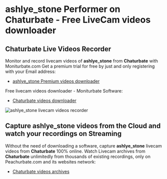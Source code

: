 # ashlye_stone Performer on Chaturbate - Free LiveCam videos downloader

## Chaturbate Live Videos Recorder

Monitor and record livecam videos of **ashlye_stone** from **Chaturbate** with Moniturbate.com
Get a premium trial for free by just and only registering with your Email address:
* [ashlye_stone Premium videos downloader](https://moniturbate.com/request-demo-licence-key.html)

Free livecam videos downloader - Moniturbate Software:
* [Chaturbate videos downloader](https://moniturbate.com/moniturbate-download-software.html)

![ashlye_stone livecam videos recorder](https://peachurnet.com/templates/moniturbate-software.png)


## Capture ashlye_stone videos from the Cloud and watch your recordings on Streaming

Without the need of downloading a software, capture **ashlye_stone** livecam videos from **Chaturbate** 100% online.
Watch Livecam archives from **Chaturbate** unlimitedly from thousands of existing recordings, only on Peachurbate.com and its websites network:
* [Chaturbate videos archives](https://peachurnet.com/)